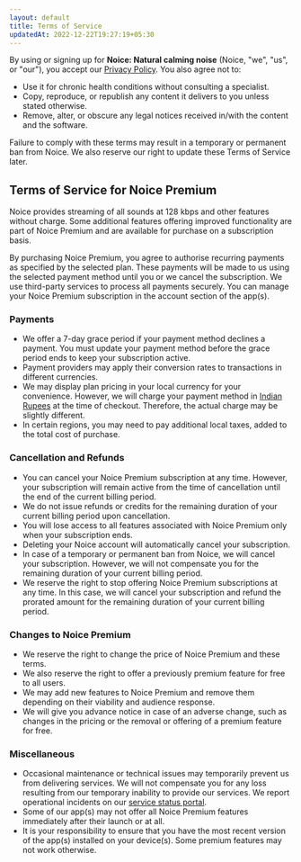 ```yaml
---
layout: default
title: Terms of Service
updatedAt: 2022-12-22T19:27:19+05:30
---
```


By using or signing up for **Noice: Natural calming noise** (Noice, "we", "us",
or "our"), you accept our [Privacy Policy](/privacy-policy). You also agree not
to:

- Use it for chronic health conditions without consulting a specialist.
- Copy, reproduce, or republish any content it delivers to you unless stated
  otherwise.
- Remove, alter, or obscure any legal notices received in/with the content and
  the software.

Failure to comply with these terms may result in a temporary or permanent ban
from Noice. We also reserve our right to update these Terms of Service later.

## Terms of Service for Noice Premium

Noice provides streaming of all sounds at 128 kbps and other features without
charge. Some additional features offering improved functionality are part of
Noice Premium and are available for purchase on a subscription basis.

By purchasing Noice Premium, you agree to authorise recurring payments as
specified by the selected plan. These payments will be made to us using the
selected payment method until you or we cancel the subscription. We use
third-party services to process all payments securely. You can manage your Noice
Premium subscription in the account section of the app(s).

### Payments

- We offer a 7-day grace period if your payment method declines a payment. You
  must update your payment method before the grace period ends to keep your
  subscription active.
- Payment providers may apply their conversion rates to transactions in
  different currencies.
- We may display plan pricing in your local currency for your convenience.
  However, we will charge your payment method in [Indian
  Rupees](https://en.wikipedia.org/wiki/Indian_rupee) at the time of checkout.
  Therefore, the actual charge may be slightly different.
- In certain regions, you may need to pay additional local taxes, added to the
  total cost of purchase.

### Cancellation and Refunds

- You can cancel your Noice Premium subscription at any time. However, your
  subscription will remain active from the time of cancellation until the end of
  the current billing period.
- We do not issue refunds or credits for the remaining duration of your current
  billing period upon cancellation.
- You will lose access to all features associated with Noice Premium only when
  your subscription ends.
- Deleting your Noice account will automatically cancel your subscription.
- In case of a temporary or permanent ban from Noice, we will cancel your
  subscription. However, we will not compensate you for the remaining duration
  of your current billing period.
- We reserve the right to stop offering Noice Premium subscriptions at any time.
  In this case, we will cancel your subscription and refund the prorated amount
  for the remaining duration of your current billing period.

### Changes to Noice Premium

- We reserve the right to change the price of Noice Premium and these terms.
- We also reserve the right to offer a previously premium feature for free to
  all users.
- We may add new features to Noice Premium and remove them depending on their
  viability and audience response.
- We will give you advance notice in case of an adverse change, such as changes
  in the pricing or the removal or offering of a premium feature for free.

### Miscellaneous

- Occasional maintenance or technical issues may temporarily prevent us from
  delivering services. We will not compensate you for any loss resulting from
  our temporary inability to provide our services. We report operational
  incidents on our [service status portal](https://status.trynoice.com).
- Some of our app(s) may not offer all Noice Premium features immediately after
  their launch or at all.
- It is your responsibility to ensure that you have the most recent version of
  the app(s) installed on your device(s). Some premium features may not work
  otherwise.
